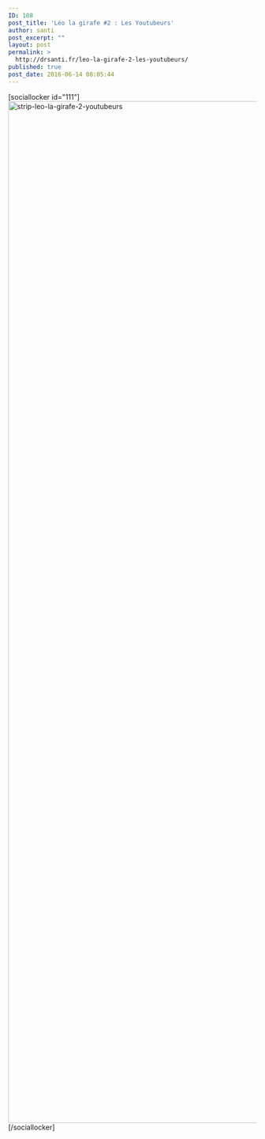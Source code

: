 ```yaml
---
ID: 108
post_title: 'Léo la girafe #2 : Les Youtubeurs'
author: santi
post_excerpt: ""
layout: post
permalink: >
  http://drsanti.fr/leo-la-girafe-2-les-youtubeurs/
published: true
post_date: 2016-06-14 08:05:44
---
```

[sociallocker id="111"]<img src="http://drsanti.fr/wp-content/uploads/2016/05/strip-leo-la-girafe-2-youtubeurs.png" alt="strip-leo-la-girafe-2-youtubeurs" width="4842" height="2067" class="alignnone size-full wp-image-81" />[/sociallocker]